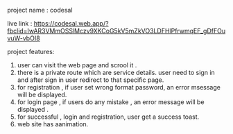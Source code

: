 


project name : codesal


live link : https://codesal.web.app/?fbclid=IwAR3VMmOSSlMczv9XKCoG5kV5mZkVO3LDFHlPfrwmqEF_gDfFOuvuW-vbOI8

project features:
1. user can visit the web page and scrool it . 
2. there is a private route which are service details. user need to sign in and after sign in user redirect to that specific page.
3. for registration , if user set wrong format password, an error msessage will be displayed.
4. for login page , if users do any mistake , an error message will be displayed .
5. for successful , login and registration, user get a  success toast.
6. web site has aanimation. 

